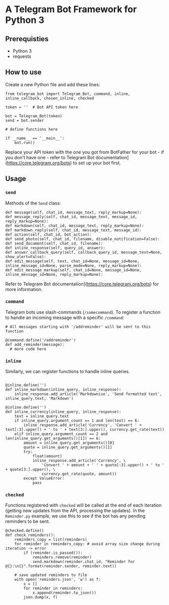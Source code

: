 # A Telegram Bot Framework for Python 3

## Prerequisties
- Python 3
- requests

## How to use
Create a new Python file and add these lines:
```
from telegram_bot import Telegram_Bot, command, inline, inline_callback, chosen_inline, checked

token = ''  # Bot API token here

bot = Telegram_Bot(token)
send = bot.sender

# define functions here

if __name__ == '__main__':
    bot.run()

```

Replace your API token with the one you got from BotFather for your bot - if you don't have one - refer to Telegram Bot documentation](https://core.telegram.org/bots) to set up your bot first.

## Usage
### `send`
Methods of the `Send` class:
```
def message(self, chat_id, message_text, reply_markup=None):
def message_reply(self, chat_id, message_text, message_id, reply_markup=None):
def markdown(self, chat_id, message_text, reply_markup=None):
def markdown_reply(self, chat_id, message_text, message_id):
def action(self, chat_id, bot_action):
def send_photo(self, chat_id, filename, disable_notification=False):
def send_document(self, chat_id, filename):
def inline_response(self, query_id, answer):
def answer_callback_query(self, callback_query_id, message_text=None, show_alert=False):
def edit_message(self, text, chat_id=None, message_id=None, inline_message_id=None, parse_mode=None, reply_markup=None):
def edit_message_markup(self, chat_id=None, message_id=None, inline_message_id=None, reply_markup=None):
```

Refer to Telegram Bot documentation](https://core.telegram.org/bots) for more information.

### `command`
Telegram bots use slash-commands (`/somecommand`). To register a function to handle an incoming message with a specific `/command`:

```
# All messages starting with '/addreminder' will be sent to this function

@command.define('/addreminder')
def add_reminder(message):
  # more code here
```

### `inline`
Similarly, we can register functions to handle inline queries.
```

@inline.define('')
def inline_markdown(inline_query, inline_response):
    inline_response.add_article('Markdownise', 'Send formatted text', inline_query.text, 'Markdown')

@inline.define('')
def inline_currency(inline_query, inline_response):
    text = inline_query.text
    if inline_query.argument_count == 1 and len(text) == 6:
        inline_response.add_article('Currency', 'Convert ' + text[:3].upper() + ' to ' + text[3:].upper(), currency.get_rate(text))
    elif inline_query.argument_count == 2 and len(inline_query.get_arguments()[1]) == 6:
        amount = inline_query.get_arguments()[0]
        quote = inline_query.get_arguments()[1]
        try:
            float(amount)
            inline_response.add_article('Currency', \
                'Convert ' + amount + ' ' + quote[:3].upper() + ' to ' + quote[3:].upper(), \
                currency.get_rate(quote, amount))
        except ValueError:
            pass

```

### `checked`
Functions registered with `checked` will be called at the end of each iteration (getting new updates from the API, processing the updates). In the `Reminder.py` example, we use this to see if the bot has any pending reminders to be sent.

```
@checked.define()
def check_reminders():
    reminders_copy = list(reminders)
    for reminder in reminders_copy: # avoid array size change during iteration -> error
        if (reminder.is_passed()):
            reminders.remove(reminder)
            send.markdown(reminder.chat_id, "Reminder for @{}:\n{}".format(reminder.sender, reminder.text))

    # save updated reminders to file
    with open('reminders.json', 'w') as f:
        x = []
        for reminder in reminders:
            x.append(reminder.to_json())
        json.dump(x, f)
```

